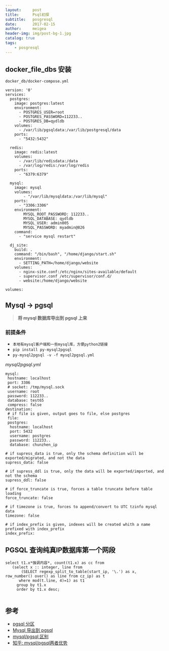 ```yaml
---
layout:     post
title:      Psql初探
subtitle:   posgresql
date:       2017-02-15
author:     meigea
header-img: img/post-bg-1.jpg
catalog: true
tags:
    - posgresql
---
```


## docker_file_dbs 安装 
`docker_db/docker-compose.yml `
```
version: '0'
services:
  postgres:
    image: postgres:latest
    environment:
      - POSTGRES_USER=root
      - POSTGRES_PASSWORD=112233..
      - POSTGRES_DB=qydldb
    volumes:
      - /var/lib/pgsqldata:/var/lib/postgresql/data
    ports:
      - "5432:5432"

  redis:
    image: redis:latest
    volumes:
      - /var/lib/redisdata:/data
      - /var/log/redis:/var/log/redis
    ports:
      - "6379:6379"

  mysql:
    image: mysql
    volumes:
        - "/var/lib/mysqldata:/var/lib/mysql"
    ports:
      - "3306:3306"
    environment:
        MYSQL_ROOT_PASSWORD: 112233..
        MYSQL_DATABASE: qydldb
        MYSQL_USER: admin005
        MYSQL_PASSWORD: myadmin@826
    command:
      - "service mysql restart"

  dj_site:
    build: .
    command: "/bin/bash", "/home/django/start.sh"
    environment:
      - SETTING_PATH=/home/django/website
    volumes:
      - nginx-site.conf:/etc/nginx/sites-available/default
      - supervisor.conf /etc/supervisor/conf.d/
      - website:/home/django/website

volumes:

```
## Mysql -> pgsql 
>  **将 mysql 数据库导出到 pgsql 上来**
### 前提条件
- `本地有mysql客户端和一些mysql库，方便python2链接`
- `pip install py-mysql2pgsql`
-  `py-mysql2pgsql -v -f mysql2pgsql.yml`

*mysql2pgsql.yml*
```
mysql:
 hostname: localhost
 port: 3306
 # socket: /tmp/mysql.sock
 username: root
 password: 112233..
 database: test65
 compress: false
destination:
 # if file is given, output goes to file, else postgres
 file:
 postgres:
  hostname: localhost
  port: 5432
  username: postgres
  password: 112233..
  database: chunzhen_ip
  
# if supress_data is true, only the schema definition will be exported/migrated, and not the data
supress_data: false

# if supress_ddl is true, only the data will be exported/imported, and not the schema
supress_ddl: false

# if force_truncate is true, forces a table truncate before table loading
force_truncate: false

# if timezone is true, forces to append/convert to UTC tzinfo mysql data
timezone: false

# if index_prefix is given, indexes will be created whith a name prefixed with index_prefix
index_prefix:
```


## PGSQL 查询纯真IP数据库第一个网段
```
select t1.x*强调内容*, count(t1.x) as cc from 
   (select x :: integer, line from 
       (SELECT regexp_split_to_table(start_ip, '\.') as x, row_number() over() as line from cz_ip) as t 
      where mod(t.line, 4)=1) as t1 
     group by t1.x 
     order by t1.x desc;


```
## 参考

- [pgsql 分区](http://blog.csdn.net/chendaoqiu/article/details/45537743)
- [Mysql 导出到 pgsql](https://github.com/philipsoutham/py-mysql2pgsql)
- [mysql/pgsql 区别](http://blog.csdn.net/u012843873/article/details/60745287)
- [知乎: mysql/pgsql两者优势](https://www.zhihu.com/question/20010554)